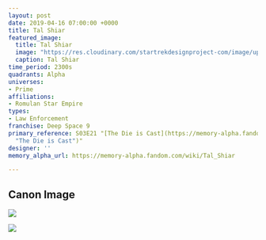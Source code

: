 ```yaml
---
layout: post
date: 2019-04-16 07:00:00 +0000
title: Tal Shiar
featured_image:
  title: Tal Shiar
  image: "https://res.cloudinary.com/startrekdesignproject-com/image/upload/v1555476546/TalShiar.png"
  caption: Tal Shiar
time_period: 2300s
quadrants: Alpha
universes:
- Prime
affiliations:
- Romulan Star Empire
types:
- Law Enforcement
franchise: Deep Space 9
primary_reference: S03E21 "[The Die is Cast](https://memory-alpha.fandom.com/wiki/The_Die_is_Cast
  "The Die is Cast")"
designer: ''
memory_alpha_url: https://memory-alpha.fandom.com/wiki/Tal_Shiar

---
```

## Canon Image

![](https://res.cloudinary.com/startrekdesignproject-com/image/upload/v1555476546/TalShiar1.jpg)

![](https://res.cloudinary.com/startrekdesignproject-com/image/upload/v1555477040/TalShiar2.jpg)